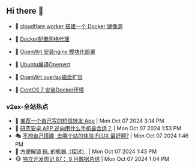 ## Hi there 👋

<!--
**dkyg666/dkyg666** is a ✨ _special_ ✨ repository because its `README.md` (this file) appears on your GitHub profile.

Here are some ideas to get you started:

- 🔭 I’m currently working on ...
- 🌱 I’m currently learning ...
- 👯 I’m looking to collaborate on ...
- 🤔 I’m looking for help with ...
- 💬 Ask me about ...
- 📫 How to reach me: ...
- 😄 Pronouns: ...
- ⚡ Fun fact: ...
-->

<!-- BLOG-POST-LIST:START -->
- 🦩 [cloudflare worker 搭建一个 Docker 镜像源](http://blog.1996099.xyz/archives/cloudflare-worker-da-jian-yi-ge-docker-jing-xiang-zhan) 

- 🚦 [Docker配置网络代理](http://blog.1996099.xyz/archives/dockerpei-zhi-wang-luo-dai-li) 

- 🫶 [OpenWrt 安装nginx 模块化部署](http://blog.1996099.xyz/archives/openwrt-an-zhuang-nginx-mo-kuai-hua-bu-shu) 

- 🦄 [Ubuntu编译Openwrt](http://blog.1996099.xyz/archives/ubuntuzi-bian-yi-openwrt) 

- 🐻 [OpenWrt overlay磁盘扩容](http://blog.1996099.xyz/archives/openwrt-overlay) 

- 🤖 [CentOS 7 安装Docker环境](http://blog.1996099.xyz/archives/centos-docker) 
<!-- BLOG-POST-LIST:END -->

### v2ex-全站热点
<!-- v2ex:START -->
- 🥸 [推荐一个自己写的短信转发 App](https://www.v2ex.com/t/1078110#reply0) | Mon Oct 07 2024 3:14 PM
- 🤗 [研究安卓 APP 逆向用什么手机最合适？](https://www.v2ex.com/t/1078097#reply5) | Mon Oct 07 2024 1:53 PM
- 🎭 [不想自己搭建, 去哪个站的体验 FLUX 最好啊?](https://www.v2ex.com/t/1078096#reply0) | Mon Oct 07 2024 1:46 PM
- 🥷 [方便解锁 BL 的机器（探讨）](https://www.v2ex.com/t/1078095#reply9) | Mon Oct 07 2024 1:43 PM
- 🐵 [独立开发周记 87： 9 月数据总结](https://www.v2ex.com/t/1078087#reply2) | Mon Oct 07 2024 1:04 PM<!-- v2ex:END -->

